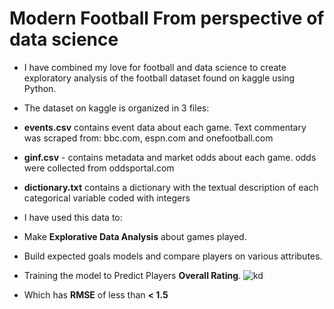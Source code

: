 # Modern Football From perspective of data science
* I have combined my love for football and data science to create exploratory analysis of the football  dataset found on kaggle using Python.
* The dataset on kaggle is organized in 3 files:

* **events.csv** contains event data about each game. Text commentary was scraped from: bbc.com, espn.com and onefootball.com
* **ginf.csv** - contains metadata and market odds about each game. odds were collected from oddsportal.com
* **dictionary.txt** contains a dictionary with the textual description of each categorical variable coded with integers

* I have used this data to:

* Make **Explorative Data Analysis** about  games played.
* Build expected goals models and compare players on various attributes.
* Training the model to Predict Players **Overall Rating**.
![kd](https://i.ibb.co/xsxFsnY/Eurpean-soccer-regression.png)

* Which has **RMSE** of less than **< 1.5**

